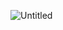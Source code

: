 ![Untitled](https://user-images.githubusercontent.com/20480167/122133675-69793000-cdfa-11eb-9234-375db7fa6552.png)
